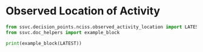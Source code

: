 # Observed Location of Activity

```python exec="true" idprefix=""
from ssvc.decision_points.nciss.observed_activity_location import LATEST
from ssvc.doc_helpers import example_block

print(example_block(LATEST))
```
